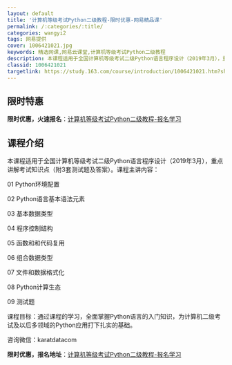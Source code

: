 ```yaml
---
layout: default
title: '计算机等级考试Python二级教程-限时优惠-网易精品课'
permalink: /:categories/:title/
categories: wangyi2
tags: 网易提供
cover: 1006421021.jpg
keywords: 精选网课,网易云课堂,计算机等级考试Python二级教程
description: 本课程适用于全国计算机等级考试二级Python语言程序设计（2019年3月），重点讲解考试知识点（附3套测试题及答案）。
classid: 1006421021
targetlink: https://study.163.com/course/introduction/1006421021.htm?share=1&shareId=1025206652&utm_campaign=share&utm_medium=iphoneShare&utm_source=&utm_u=1025206652
---
```


## 限时特惠

**限时优惠，火速报名**：[计算机等级考试Python二级教程-报名学习](https://study.163.com/course/introduction/1006421021.htm?share=1&shareId=1025206652&utm_campaign=share&utm_medium=iphoneShare&utm_source=&utm_u=1025206652)

## 课程介绍

本课程适用于全国计算机等级考试二级Python语言程序设计（2019年3月），重点讲解考试知识点（附3套测试题及答案）。课程主讲内容：

01 Python环境配置

02 Python语言基本语法元素

03 基本数据类型

04 程序控制结构

05 函数和和代码复用

06 组合数据类型

07 文件和数据格式化

08 Python计算生态

09  测试题

课程目标：通过课程的学习，全面掌握Python语言的入门知识，为计算机二级考试及以后多领域的Python应用打下扎实的基础。



咨询微信：karatdatacom

**限时优惠，报名地址**：[计算机等级考试Python二级教程-报名学习](https://study.163.com/course/introduction/1006421021.htm?share=1&shareId=1025206652&utm_campaign=share&utm_medium=iphoneShare&utm_source=&utm_u=1025206652)

